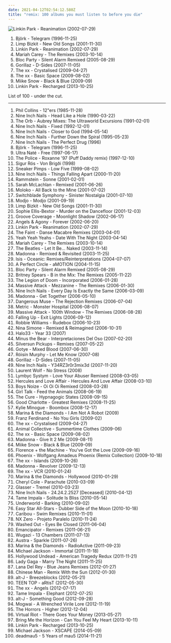 ```yaml
---
date: 2021-04-12T02:54:12.580Z
title: "remix: 100 albums you must listen to before you die"
---
```

![Linkin Park - Reanimation (2002-07-29)](https://img.discogs.com/eHN9Cwu5MK-GOcPaxG4aLerJMbQ=/fit-in/600x600/filters:strip_icc():format(jpeg):mode_rgb():quality(90)/discogs-images/R-7728212-1502772509-3095.jpeg.jpg "Linkin Park - Reanimation (2002-07-29)")
<ol class="albums">
<li data-cover="https://img.discogs.com/GWBTAjGaW7WhP5q9-kFTJ6GgOSY=/fit-in/600x600/filters:strip_icc():format(jpeg):mode_rgb():quality(90)/discogs-images/R-13994-001.jpg.jpg" data-tags="electronic, remix" role="button">Björk - Telegram (1996-11-25)</li>
<li data-cover="http://coverartarchive.org/release/13103c1f-091a-457a-9933-41503e9c20b1/15248819276-500.jpg" data-tags="remix, nu metal, hip-hop" role="button">Limp Bizkit - New Old Songs (2001-11-30)</li>
<li data-cover="https://img.discogs.com/eHN9Cwu5MK-GOcPaxG4aLerJMbQ=/fit-in/600x600/filters:strip_icc():format(jpeg):mode_rgb():quality(90)/discogs-images/R-7728212-1502772509-3095.jpeg.jpg" data-tags="nu metal, rock" role="button">Linkin Park - Reanimation (2002-07-29)</li>
<li data-cover="http://coverartarchive.org/release/645b33f4-1eb3-4d02-8665-727738b66255/14746193465-500.jpg" data-tags="remix" role="button">Mariah Carey - The Remixes (2003-10-14)</li>
<li data-cover="http://coverartarchive.org/release/ccfcc5a0-28d9-37ae-a244-7b3d75ca287f/5727939754-500.jpg" data-tags="remix" role="button">Bloc Party - Silent Alarm Remixed (2005-08-29)</li>
<li data-cover="http://coverartarchive.org/release/0502de68-1bd3-3e76-a375-5e8ba2cee596/17965853791-500.jpg" data-tags="electronic, alternative" role="button">Gorillaz - D-Sides (2007-11-05)</li>
<li data-cover="http://coverartarchive.org/release/4d7a9a46-837d-4edb-80a5-06457ca98190/18117356933-500.jpg" data-tags="electronic, remix" role="button">The xx - Crystalised (2009-04-27)</li>
<li data-cover="http://coverartarchive.org/release/fb255c42-b7da-4829-957b-83536a955ca9/22773473185-500.jpg" data-tags="electronic, indie, alternative, remix" role="button">The xx - Basic Space (2009-08-02)</li>
<li data-cover="http://coverartarchive.org/release/c714ae5e-6bb5-4f5b-a79a-77b8b7bcd26f/16467592252-500.jpg" data-tags="electronic, rock, alternative, ambient, remix, miike snow" role="button">Miike Snow - Black & Blue (2009-09)</li>
<li data-cover="http://coverartarchive.org/release/9f332dc1-bc91-422d-9f83-a95d0a818d61/17661352244-500.jpg" data-tags="electronic, dubstep, remix" role="button">Linkin Park - Recharged (2013-10-25)</li>
</ol>
List of 100 - under the cut.
<!-- more -->

_________________

<ol class="albums">
<li data-cover="http://coverartarchive.org/release/7e59e262-7f3b-3648-98f0-72e145f69e0e/1821444576-500.jpg" data-tags="pop, 80s, british, pop rock, new wave, remix" role="button">
Phil Collins - 12"ers (1985-11-28)
</li>
<li data-cover="http://coverartarchive.org/release/8efff778-8da9-441c-b2a7-1374da31426b/10149276948-500.jpg" data-tags="industrial, industrial rock" role="button">
Nine Inch Nails - Head Like a Hole (1990-03-22)
</li>
<li data-cover="https://img.discogs.com/iLdCQkZG5vwzpyPqtY65ryDyEtY=/fit-in/600x600/filters:strip_icc():format(jpeg):mode_rgb():quality(90)/discogs-images/R-6639405-1423664004-4584.jpeg.jpg" data-tags="electronic, remix" role="button">
The Orb - Aubrey Mixes: The Ultraworld Excursions (1991-02-01)
</li>
<li data-cover="http://coverartarchive.org/release/93653b91-eba8-32a0-850f-ee955c43f989/8276054766-500.jpg" data-tags="industrial" role="button">
Nine Inch Nails - Fixed (1992-12-01)
</li>
<li data-cover="http://coverartarchive.org/release/6f4e2d84-d4af-3930-adb8-ea906db4e0e0/10149859243-500.jpg" data-tags="industrial" role="button">
Nine Inch Nails - Closer to God (1994-05-14)
</li>
<li data-cover="https://img.discogs.com/dT23prXyJnG9NFzw5drDnHxkO7o=/fit-in/600x530/filters:strip_icc():format(jpeg):mode_rgb():quality(90)/discogs-images/R-2517479-1288432107.jpeg.jpg" data-tags="industrial" role="button">
Nine Inch Nails - Further Down the Spiral (1995-05-23)
</li>
<li data-cover="http://coverartarchive.org/release/3f2839ae-170e-4351-9847-446ca5ce73d6/13453155769-500.jpg" data-tags="industrial" role="button">
Nine Inch Nails - The Perfect Drug (1996)
</li>
<li data-cover="https://img.discogs.com/GWBTAjGaW7WhP5q9-kFTJ6GgOSY=/fit-in/600x600/filters:strip_icc():format(jpeg):mode_rgb():quality(90)/discogs-images/R-13994-001.jpg.jpg" data-tags="electronic, remix" role="button">
Björk - Telegram (1996-11-25)
</li>
<li data-cover="https://img.discogs.com/iuXOZ2wIqB85uZBSfqTT9sdMf_E=/fit-in/600x615/filters:strip_icc():format(jpeg):mode_rgb():quality(90)/discogs-images/R-1761660-1494876548-3032.jpeg.jpg" data-tags="house, remix" role="button">
Ultra Naté - Free (1997-06-17)
</li>
<li data-cover="https://img.discogs.com/auIVx39mN_opdsgwGQui-POIYLU=/fit-in/600x608/filters:strip_icc():format(jpeg):mode_rgb():quality(90)/discogs-images/R-5306697-1501948626-8947.jpeg.jpg" data-tags="remix" role="button">
The Police - Roxanne '97 (Puff Daddy remix) (1997-12-10)
</li>
<li data-cover="http://coverartarchive.org/release/59423973-26cd-4a5c-b884-da4a32fed5be/9635511608-500.jpg" data-tags="post-rock, icelandic, ambiental" role="button">
Sigur Rós - Von Brigði (1998)
</li>
<li data-cover="https://img.discogs.com/RhU-vyuuCQahyqqMXeruadp9lsY=/fit-in/600x591/filters:strip_icc():format(jpeg):mode_rgb():quality(90)/discogs-images/R-90787-1346080411-1787.jpeg.jpg" data-tags="remix, flap" role="button">
Sneaker Pimps - Low Five (1999-08-02)
</li>
<li data-cover="https://via.placeholder.com/450" data-tags="industrial, industrial rock" role="button">
Nine Inch Nails - Things Falling Apart (2000-11-20)
</li>
<li data-cover="https://img.discogs.com/as7DQFXTSjLNtxi3568LESqJ6ik=/fit-in/600x818/filters:strip_icc():format(jpeg):mode_rgb():quality(90)/discogs-images/R-10437449-1497424957-9557.jpeg.jpg" data-tags="industrial metal" role="button">
Rammstein - Sonne (2001-02-01)
</li>
<li data-cover="http://coverartarchive.org/release/c1b5a843-8990-31dd-98a2-2c81b513d533/11826747374-500.jpg" data-tags="remix" role="button">
Sarah McLachlan - Remixed (2001-06-26)
</li>
<li data-cover="https://img.discogs.com/E-P0DkpU7hvGLo0quajIijEfX7g=/fit-in/600x530/filters:strip_icc():format(jpeg):mode_rgb():quality(90)/discogs-images/R-2831786-1303064507.jpeg.jpg" data-tags="remix, moloko, awesome remixes, 2001 releases, very possibly the greatest piece of music ever made" role="button">
Moloko - All Back to the Mine (2001-07-02)
</li>
<li data-cover="http://coverartarchive.org/release/835faca6-b9cc-4f03-85f9-16321586686d/26504796387-500.jpg" data-tags="techno, remix, nostalgia, switchblade symphone, s symphony" role="button">
Switchblade Symphony - Sinister Nostalgia (2001-07-10)
</li>
<li data-cover="http://coverartarchive.org/release/aa48ac28-57e0-3019-ba97-db523a26471e/7733173920-500.jpg" data-tags="house, electronic" role="button">
Modjo - Modjo (2001-09-19)
</li>
<li data-cover="http://coverartarchive.org/release/13103c1f-091a-457a-9933-41503e9c20b1/15248819276-500.jpg" data-tags="remix, nu metal, hip-hop" role="button">
Limp Bizkit - New Old Songs (2001-11-30)
</li>
<li data-cover="http://coverartarchive.org/release/b520e7a7-a8a8-468f-ae88-745cc1f62d5f/5594611081-500.jpg" data-tags="pop" role="button">
Sophie Ellis-Bextor - Murder on the Dancefloor (2001-12-03)
</li>
<li data-cover="https://img.discogs.com/PSYIyR6-V2tIoOeLuht0XeWmW44=/fit-in/450x450/filters:strip_icc():format(jpeg):mode_rgb():quality(90)/discogs-images/R-892451-1390417232-5195.jpeg.jpg" data-tags="trance, dance, techno, remix" role="button">
Groove Coverage - Moonlight Shadow (2002-06-17)
</li>
<li data-cover="https://img.discogs.com/6g1atlHBRgU7OABfZXsAPnPwI2w=/fit-in/600x603/filters:strip_icc():format(jpeg):mode_rgb():quality(90)/discogs-images/R-342032-1264090135.jpeg.jpg" data-tags="electronic, industrial, remix, ebm, electro-industrial, techno-industrial, industrial-electronica, ebm-psytrance, favorites ebm electronic, zipperback radio tracks" role="button">
Angels & Agony - Forever (2002-06-20)
</li>
<li data-cover="https://img.discogs.com/eHN9Cwu5MK-GOcPaxG4aLerJMbQ=/fit-in/600x600/filters:strip_icc():format(jpeg):mode_rgb():quality(90)/discogs-images/R-7728212-1502772509-3095.jpeg.jpg" data-tags="nu metal, rock" role="button">
Linkin Park - Reanimation (2002-07-29)
</li>
<li data-cover="https://img.discogs.com/wO4FiZcNneXqcm51toR2VikOEis=/fit-in/150x150/filters:strip_icc():format(jpeg):mode_rgb():quality(90)/discogs-images/R-311479-1092592379.gif.jpg" data-tags="electronic, indie electronica" role="button">
The Faint - Danse Macabre Remixes (2003-04-01)
</li>
<li data-cover="http://coverartarchive.org/release/c1bcfbae-2695-478e-a68f-42fc5594ec3b/16467454034-500.jpg" data-tags="remix, yeah, indie raunch rock, like full album, new artists-songs" role="button">
Yeah Yeah Yeahs - Date With The Night (2003-04-14)
</li>
<li data-cover="http://coverartarchive.org/release/645b33f4-1eb3-4d02-8665-727738b66255/14746193465-500.jpg" data-tags="remix" role="button">
Mariah Carey - The Remixes (2003-10-14)
</li>
<li data-cover="http://coverartarchive.org/release/d370e57c-8c30-4828-8f83-5d98ea994145/2796177642-500.jpg" data-tags="classic rock, rock" role="button">
The Beatles - Let It Be... Naked (2003-11-14)
</li>
<li data-cover="http://coverartarchive.org/release/0bfdeef5-9111-4452-9e63-f88b3d4718a9/9669252646-500.jpg" data-tags="remix, female vocalists, dance, electronic" role="button">
Madonna - Remixed & Revisited (2003-11-25)
</li>
<li data-cover="http://coverartarchive.org/release/86d61cd4-804e-377a-93bc-bc66eb395384/9577997746-500.jpg" data-tags="ambient, psychedelic, sludge, remix, post-metal" role="button">
Isis - Oceanic: Remixes/Reinterpretations (2004-07-07)
</li>
<li data-cover="https://via.placeholder.com/450" data-tags="alternative rock, progressive rock" role="button">
A Perfect Circle - aMOTION (2004-11-15)
</li>
<li data-cover="http://coverartarchive.org/release/ccfcc5a0-28d9-37ae-a244-7b3d75ca287f/5727939754-500.jpg" data-tags="remix" role="button">
Bloc Party - Silent Alarm Remixed (2005-08-29)
</li>
<li data-cover="http://coverartarchive.org/release/695f8519-02d4-4b04-a6b0-62c34412bbfe/12099530564-500.jpg" data-tags="pop" role="button">
Britney Spears - B in the Mix: The Remixes (2005-11-22)
</li>
<li data-cover="https://via.placeholder.com/450" data-tags="mashups, experimental" role="button">
The Legion of Doom - Incorporated (2006-01-28)
</li>
<li data-cover="http://coverartarchive.org/release/6b501409-11f7-4020-aa54-fcebab9748ba/14833701392-500.jpg" data-tags="massive attack" role="button">
Massive Attack - Mezzanine - The Remixes (2006-01-30)
</li>
<li data-cover="http://coverartarchive.org/release/9140307c-3fd4-4aef-9cc4-1a70608ab086/2547081348-500.jpg" data-tags="industrial, industrial rock" role="button">
Nine Inch Nails - Every Day Is Exactly the Same (2006-03-09)
</li>
<li data-cover="https://img.discogs.com/Qgq0-RXzpPn9DJTZtg1P23gUWlU=/fit-in/600x606/filters:strip_icc():format(jpeg):mode_rgb():quality(90)/discogs-images/R-3782966-1510138621-5071.jpeg.jpg" data-tags="dance, club, remix" role="button">
Madonna - Get Together (2006-05-10)
</li>
<li data-cover="https://img.discogs.com/eArzhz6swATRsWd4n3ZKro2FjYo=/fit-in/587x600/filters:strip_icc():format(jpeg):mode_rgb():quality(90)/discogs-images/R-699157-1363743943-5976.jpeg.jpg" data-tags="dance, new wave, synth pop, remix" role="button">
Dangerous Muse - The Rejection Remixes (2006-07-04)
</li>
<li data-cover="http://coverartarchive.org/release/47bab93c-89f7-464f-94d3-1f3201016968/17343345079-500.jpg" data-tags="remix" role="button">
Metric - Monster Hospital (2006-08-07)
</li>
<li data-cover="http://coverartarchive.org/release/046aa6a0-5fbc-4567-b5bf-53e1447246bf/14833664387-500.jpg" data-tags="electronica, trip-hop, downtempo, remix, notnarbremix" role="button">
Massive Attack - 100th Window - The Remixes (2006-08-28)
</li>
<li data-cover="http://coverartarchive.org/release/34674812-212e-4ab6-bd87-6c9f370858da/4786446537-500.jpg" data-tags="alternative rock, remix" role="button">
Falling Up - Exit Lights (2006-09-12)
</li>
<li data-cover="http://coverartarchive.org/release/28a2bfa0-6cf7-4854-93f1-e5a06de9162d/5907595639-500.jpg" data-tags="pop" role="button">
Robbie Williams - Rudebox (2006-10-23)
</li>
<li data-cover="https://img.discogs.com/NLPl__iIY4Kbc4APyFZhOjJPexE=/fit-in/600x600/filters:strip_icc():format(jpeg):mode_rgb():quality(90)/discogs-images/R-13177777-1549402944-8632.jpeg.jpg" data-tags="jazz remix" role="button">
Nina Simone - Remixed & Reimagined (2006-10-31)
</li>
<li data-cover="https://via.placeholder.com/450" data-tags="remix, nin" role="button">
Halo33 - Year 33 (2007)
</li>
<li data-cover="http://coverartarchive.org/release/1d97a348-8fd2-4b04-b244-bf1f5c6f4fb1/16257881459-500.jpg" data-tags="indie rock, remix" role="button">
Minus the Bear - Interpretaciones Del Oso (2007-02-20)
</li>
<li data-cover="http://coverartarchive.org/release/81df0973-b1df-4986-9072-dca6ca775fe0/15607005938-500.jpg" data-tags="remix" role="button">
Silversun Pickups - Remixes (2007-05-22)
</li>
<li data-cover="http://coverartarchive.org/release/dccee35f-1660-4f40-8522-ffc6927ba1c7/2588215795-500.jpg" data-tags="electronica, cover, remix, getit" role="button">
Gotye - Mixed Blood (2007-06-30)
</li>
<li data-cover="https://via.placeholder.com/450" data-tags="house" role="button">
Róisín Murphy - Let Me Know (2007-08)
</li>
<li data-cover="http://coverartarchive.org/release/0502de68-1bd3-3e76-a375-5e8ba2cee596/17965853791-500.jpg" data-tags="electronic, alternative" role="button">
Gorillaz - D-Sides (2007-11-05)
</li>
<li data-cover="http://coverartarchive.org/release/61638deb-6bce-3795-a26c-ac2a92b7e66c/3799679959-500.jpg" data-tags="industrial rock, electronic, industrial, remix" role="button">
Nine Inch Nails - Y34RZ3r0r3mix3d (2007-11-20)
</li>
<li data-cover="http://coverartarchive.org/release/fc6384e5-3a99-4e80-99f7-422555afe831/2333394382-500.jpg" data-tags="dance, house music" role="button">
Laurent Wolf - No Stress (2008)
</li>
<li data-cover="https://img.discogs.com/0f36ac86c54fe502a205affaefeae52f092904f2/images/spacer.gif" data-tags="post-rock, remix, mix, duyster, love your abuser" role="button">
Lymbyc Systym - Love Your Abuser Remixed (2008-03-05)
</li>
<li data-cover="http://coverartarchive.org/release/b5be52c1-9c7c-4e7e-a8c2-5e2de309a11d/21164902564-500.jpg" data-tags="electronic, 00s" role="button">
Hercules and Love Affair - Hercules And Love Affair (2008-03-10)
</li>
<li data-cover="http://coverartarchive.org/release/bcbdee94-6070-40c0-9262-2a405f981bd1/2772718732-500.jpg" data-tags="experimental, electro" role="button">
Boys Noize - Oi Oi Oi Remixed (2008-03-28)
</li>
<li data-cover="http://coverartarchive.org/release/3754eba6-4b85-3586-9ddc-f8e8466d5819/2553358189-500.jpg" data-tags="mashup" role="button">
Girl Talk - Feed the Animals (2008-06-19)
</li>
<li data-cover="http://coverartarchive.org/release/cf316407-337c-40b5-8e78-3a624bba0625/27602154856-500.jpg" data-tags="indie, alternative, remix" role="button">
The Cure - Hypnagogic States (2008-09-15)
</li>
<li data-cover="https://img.discogs.com/AfWpiqlh2KF0TIzWA5NZsd8CRN4=/fit-in/600x450/filters:strip_icc():format(jpeg):mode_rgb():quality(90)/discogs-images/R-10014212-1493306064-1907.jpeg.jpg" data-tags="remix, rock" role="button">
Good Charlotte - Greatest Remixes (2008-11-25)
</li>
<li data-cover="http://coverartarchive.org/release/def67e7b-2b6c-4d5d-845f-6a6ae8c816cf/7479472724-500.jpg" data-tags="remix, pop" role="button">
Kylie Minogue - Boombox (2008-12-17)
</li>
<li data-cover="https://img.discogs.com/uwqcwfjAf6J7tPSzH2JYXrWk7s4=/fit-in/600x600/filters:strip_icc():format(jpeg):mode_rgb():quality(90)/discogs-images/R-13218957-1550166746-3819.jpeg.jpg" data-tags="remix" role="button">
Marina & the Diamonds - I Am Not A Robot (2009)
</li>
<li data-cover="https://img.discogs.com/3C7HeuVRRlSIsN_EH5K4wyvt97o=/fit-in/500x518/filters:strip_icc():format(jpeg):mode_rgb():quality(90)/discogs-images/R-537433-1128951122.jpeg.jpg" data-tags="british, indie rock, alternative dance" role="button">
Franz Ferdinand - No You Girls (2009-02)
</li>
<li data-cover="http://coverartarchive.org/release/4d7a9a46-837d-4edb-80a5-06457ca98190/18117356933-500.jpg" data-tags="electronic, remix" role="button">
The xx - Crystalised (2009-04-27)
</li>
<li data-cover="https://img.discogs.com/QonmnXx4ZIMp6Dty9WEIvOiVFtU=/fit-in/600x494/filters:strip_icc():format(jpeg):mode_rgb():quality(90)/discogs-images/R-13675524-1558796380-1877.jpeg.jpg" data-tags="00s" role="button">
Animal Collective - Summertime Clothes (2009-06)
</li>
<li data-cover="http://coverartarchive.org/release/fb255c42-b7da-4829-957b-83536a955ca9/22773473185-500.jpg" data-tags="electronic, indie, alternative, remix" role="button">
The xx - Basic Space (2009-08-02)
</li>
<li data-cover="http://coverartarchive.org/release/e0fa2471-48fd-4aac-828a-f8face753f54/5302889445-500.jpg" data-tags="dance, remix, 00s, queen of pop" role="button">
Madonna - Give It 2 Me (2009-08-11)
</li>
<li data-cover="http://coverartarchive.org/release/c714ae5e-6bb5-4f5b-a79a-77b8b7bcd26f/16467592252-500.jpg" data-tags="electronic, rock, alternative, ambient, remix, miike snow" role="button">
Miike Snow - Black & Blue (2009-09)
</li>
<li data-cover="http://coverartarchive.org/release/9b2de4ad-32ff-453f-a982-65495023d5b7/24108789710-500.jpg" data-tags="indie, female vocalists, harp" role="button">
Florence + the Machine - You've Got the Love (2009-09-16)
</li>
<li data-cover="https://img.discogs.com/0f36ac86c54fe502a205affaefeae52f092904f2/images/spacer.gif" data-tags="electronic, dance, remix, phoenix" role="button">
Phoenix - Wolfgang Amadeus Phoenix (Remix Collection) (2009-10-18)
</li>
<li data-cover="http://coverartarchive.org/release/847fae92-9f97-484b-b4d1-769c42077263/17800648002-500.jpg" data-tags="electronic, indie" role="button">
The xx - Islands (2009-10-26)
</li>
<li data-cover="https://img.discogs.com/Qgq0-RXzpPn9DJTZtg1P23gUWlU=/fit-in/600x606/filters:strip_icc():format(jpeg):mode_rgb():quality(90)/discogs-images/R-3782966-1510138621-5071.jpeg.jpg" data-tags="pop, female vocalists, dance, remix" role="button">
Madonna - Revolver (2009-12-13)
</li>
<li data-cover="http://coverartarchive.org/release/fbf3ab79-2a43-421f-b390-44c0b591b95f/22773483593-500.jpg" data-tags="electronic, remix" role="button">
The xx - VCR (2010-01-24)
</li>
<li data-cover="https://img.discogs.com/MsEixK9efXhjpH9nW98oo6V6H0s=/fit-in/505x512/filters:strip_icc():format(jpeg):mode_rgb():quality(90)/discogs-images/R-2130151-1265661804.jpeg.jpg" data-tags="female vocalists, remix" role="button">
Marina & the Diamonds - Hollywood (2010-01-29)
</li>
<li data-cover="https://img.discogs.com/Wf-anQO2B0kfhfAHeTbG6UH8P-c=/fit-in/600x528/filters:strip_icc():format(jpeg):mode_rgb():quality(90)/discogs-images/R-2523528-1492850697-1827.png.jpg" data-tags="pop, female vocalists, dance, remix, rnb, hot, cheryl cole, aver, c cole, cheryl cole 1" role="button">
Cheryl Cole - Parachute (2010-03-09)
</li>
<li data-cover="https://img.discogs.com/TmquD8Hjhiylu6tMr8Lc-QumIHc=/fit-in/492x480/filters:strip_icc():format(jpeg):mode_rgb():quality(90)/discogs-images/R-2203088-1269605017.jpeg.jpg" data-tags="remix" role="button">
Glasser - Tremel (2010-03-23)
</li>
<li data-cover="http://coverartarchive.org/release/37b691a6-1cfe-4c34-8509-aa797a8d4c32/1709498242-500.jpg" data-tags="remix" role="button">
Nine Inch Nails - 24.24.2.2527 [Deceased] (2010-04-12)
</li>
<li data-cover="https://img.discogs.com/PBhPOAwD-8j0w0d09aKsILWJDcE=/fit-in/500x489/filters:strip_icc():format(jpeg):mode_rgb():quality(90)/discogs-images/R-2663540-1295563257.jpeg.jpg" data-tags="remix" role="button">
Tame Impala - Solitude Is Bliss (2010-05-14)
</li>
<li data-cover="http://coverartarchive.org/release/1c4fc093-639d-48a8-8367-eca84c3d098d/21298119895-500.jpg" data-tags="electronic" role="button">
Underworld - Barking (2010-09-02)
</li>
<li data-cover="http://coverartarchive.org/release/d730d994-3de3-4326-9f38-c9dbe0272f2e/22134441599-500.jpg" data-tags="dub, remix, dubby, 07-good" role="button">
Easy Star All-Stars - Dubber Side of the Moon (2010-10-18)
</li>
<li data-cover="https://img.discogs.com/xrJ8pxXJamGruhFcOORn5yYjEoM=/fit-in/600x601/filters:strip_icc():format(jpeg):mode_rgb():quality(90)/discogs-images/R-6947083-1589645471-5732.jpeg.jpg" data-tags="electronic" role="button">
Caribou - Swim Remixes (2010-11-01)
</li>
<li data-cover="http://coverartarchive.org/release/923f16bd-b649-481a-ae76-cc47a12590e1/12042524258-500.jpg" data-tags="rap, remix, album remix" role="button">
NX Zero - Projeto Paralelo (2010-11-24)
</li>
<li data-cover="http://coverartarchive.org/release/5ec42367-f1c8-4215-b775-581e790db012/3464802795-500.jpg" data-tags="remix" role="button">
Washed Out - Eyes Be Closed (2011-06-04)
</li>
<li data-cover="http://coverartarchive.org/release/03dba658-2fdb-4b65-909c-07460fbd759e/5156542381-500.jpg" data-tags="downtempo" role="button">
Emancipator - Remixes (2011-06-21)
</li>
<li data-cover="http://coverartarchive.org/release/4b366639-a46f-4365-b099-0696ac86a625/4530939830-500.jpg" data-tags="rock, bastard pop" role="button">
Wugazi - 13 Chambers (2011-07-13)
</li>
<li data-cover="https://img.discogs.com/oATjJlYbD4sj6t7To0LQ9ONgQOg=/fit-in/500x500/filters:strip_icc():format(jpeg):mode_rgb():quality(90)/discogs-images/R-3017166-1311887055.jpeg.jpg" data-tags="remix" role="button">
Austra - Sparkle (2011-07-26)
</li>
<li data-cover="https://img.discogs.com/CVq97nrgve7nZUVw1Xpz6Ljv78Q=/fit-in/600x588/filters:strip_icc():format(jpeg):mode_rgb():quality(90)/discogs-images/R-6461807-1556014992-2280.jpeg.jpg" data-tags="remix" role="button">
Marina & the Diamonds - RadioActive (2011-09-23)
</li>
<li data-cover="http://coverartarchive.org/release/9123be88-f047-4156-b439-71f2e50c662e/3944851215-500.jpg" data-tags="pop, michael jackson, remix" role="button">
Michael Jackson - Immortal (2011-11-18)
</li>
<li data-cover="http://coverartarchive.org/release/dcc5c6eb-f0db-4de3-9358-e8aee17aec5b/2512832267-500.jpg" data-tags="electronic, club, remix, hollywood undead" role="button">
Hollywood Undead - American Tragedy Redux (2011-11-21)
</li>
<li data-cover="https://img.discogs.com/72uLIyBDep0NFuH6AYLougvN-pQ=/fit-in/600x600/filters:strip_icc():format(jpeg):mode_rgb():quality(90)/discogs-images/R-17623738-1614594795-2479.jpeg.jpg" data-tags="dance, female vocalists" role="button">
Lady Gaga - Marry The Night (2011-11-25)
</li>
<li data-cover="http://coverartarchive.org/release/442bcd86-ef1e-49bc-8f70-79cbcbe6562d/10592439251-500.jpg" data-tags="pop, alternative, alternative pop" role="button">
Lana Del Rey - Blue Jeans Remixes (2012-01-27)
</li>
<li data-cover="http://coverartarchive.org/release/5ef61b6f-fa16-4ace-ac55-dfb9f0bca822/2985398943-500.jpg" data-tags="remix, sun and moon and stars and outer space" role="button">
Chinese Man - Remix With the Sun (2012-01-30)
</li>
<li data-cover="http://coverartarchive.org/release/818db1cc-9840-42af-bb73-b0476029365b/18048193964-500.jpg" data-tags="electronic, indie, british, alternative, remix" role="button">
alt-J - Breezeblocks (2012-05-21)
</li>
<li data-cover="http://coverartarchive.org/release/e23f671b-768f-4c34-b450-90921795b3b0/2961199277-500.jpg" data-tags="instrumental, remix, korean, k-pop, mm, shake it, kpop, artist, korean pop, ricky, ljoe, teen top, to you, baby u, niel, changjo, chunji, teen top kpop" role="button">
TEEN TOP - aRtisT (2012-05-30)
</li>
<li data-cover="http://coverartarchive.org/release/ea57c676-0338-4bd2-8a93-eb5dfefed236/22773568819-500.jpg" data-tags="electronic, indie" role="button">
The xx - Angels (2012-07-17)
</li>
<li data-cover="https://img.discogs.com/SfcXMEQC-fnKkmHXC-O1StyZ8sk=/fit-in/600x600/filters:strip_icc():format(jpeg):mode_rgb():quality(90)/discogs-images/R-3885595-1551508522-5121.jpeg.jpg" data-tags="rock" role="button">
Tame Impala - Elephant (2012-07-25)
</li>
<li data-cover="http://coverartarchive.org/release/af84904a-2f9a-415c-98f0-bc9395b154f1/3428122480-500.jpg" data-tags="electronic, british, alternative, remix" role="button">
alt-J - Something Good (2012-09-28)
</li>
<li data-cover="http://coverartarchive.org/release/4412520e-466e-4575-8814-3d5d221bd845/2483166317-500.jpg" data-tags="mogwai" role="button">
Mogwai - A Wrenched Virile Lore (2012-11-19)
</li>
<li data-cover="http://coverartarchive.org/release/57a5351a-13e5-4132-b19f-b0e785b02f38/14746949992-500.jpg" data-tags="remix" role="button">
The Horrors - Higher (2012-12-04)
</li>
<li data-cover="http://coverartarchive.org/release/8658cea1-9c52-4598-9834-767b5df2ba82/20945452609-500.jpg" data-tags="electronica, dubstep, remix, drum & bass, glitch hop, brostep, drumstep, moombahton" role="button">
Virtual Riot - There Goes Your Money (2013-05-27)
</li>
<li data-cover="http://coverartarchive.org/release/0bfc1624-cb88-4cda-931c-88c58d314b88/26856993673-500.jpg" data-tags="metalcore, electronic, remix, post-hardcore, deathstep" role="button">
Bring Me the Horizon - Can You Feel My Heart (2013-10-11)
</li>
<li data-cover="http://coverartarchive.org/release/9f332dc1-bc91-422d-9f83-a95d0a818d61/17661352244-500.jpg" data-tags="electronic, dubstep, remix" role="button">
Linkin Park - Recharged (2013-10-25)
</li>
<li data-cover="http://coverartarchive.org/release/11628a0e-99ad-433b-9259-6de49e72ca24/7668980421-500.jpg" data-tags="pop" role="button">
Michael Jackson - XSCAPE (2014-05-09)
</li>
<li data-cover="http://coverartarchive.org/release/452988bf-7e93-42db-a622-67c912fff56f/9942143701-500.jpg" data-tags="electronic, remix, progressive house, deep house, mp3, ultra records" role="button">
deadmau5 - 5 Years of mau5 (2014-11-21)
</li>
</ol>